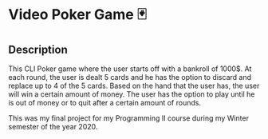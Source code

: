 # Video Poker Game :black_joker:

## Description

This CLI Poker game where the user starts off with a bankroll of 1000$.
At each round, the user is dealt 5 cards and he has the option to discard
and replace up to 4 of the 5 cards. Based on the hand that the user has,
the user will win a certain amount of money. The user has the option to
play until he is out of money or to quit after a certain amount of rounds.

This was my final project for my Programming II course during my Winter 
semester of the year 2020.
